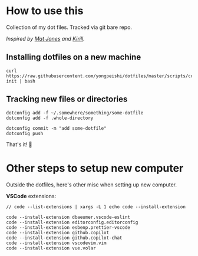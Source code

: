 # How to use this
Collection of my dot files. Tracked via git bare repo.

_Inspired by [Mat Jones](https://mjones44.medium.com/storing-dotfiles-in-a-git-repository-53f765c0005d) and [Kirill](https://coffeeaddict.dev/how-to-manage-dotfiles-with-git-bare-repo/)._

## Installing dotfiles on a new machine
```
curl https://raw.githubusercontent.com/yongpeishi/dotfiles/master/scripts/config-init | bash
```

## Tracking new files or directories
```
dotconfig add -f ~/.somewhere/something/some-dotfile
dotconfig add -f .whole-directory

dotconfig commit -m "add some-dotfile"
dotconfig push
```

That's it! 🎉

# Other steps to setup new computer
Outside the dotfiles, here's other misc when setting up new computer.

**VSCode** extensions:
```
// code --list-extensions | xargs -L 1 echo code --install-extension

code --install-extension dbaeumer.vscode-eslint
code --install-extension editorconfig.editorconfig
code --install-extension esbenp.prettier-vscode
code --install-extension github.copilot
code --install-extension github.copilot-chat
code --install-extension vscodevim.vim
code --install-extension vue.volar
```
